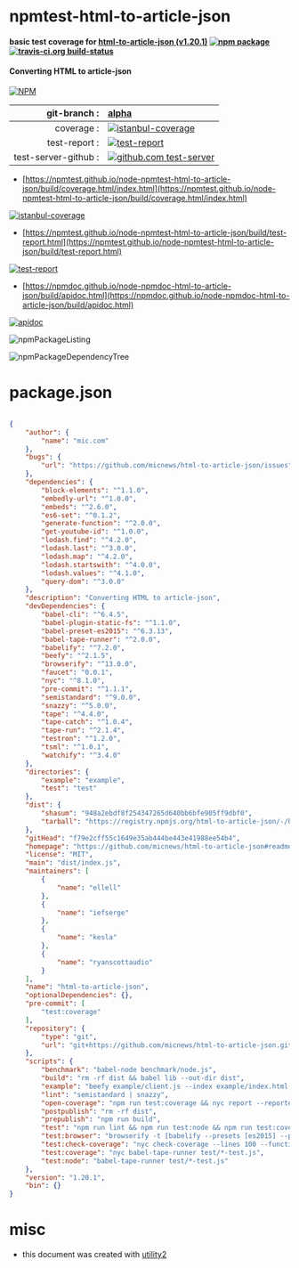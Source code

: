 # npmtest-html-to-article-json

#### basic test coverage for  [html-to-article-json (v1.20.1)](https://github.com/micnews/html-to-article-json#readme)  [![npm package](https://img.shields.io/npm/v/npmtest-html-to-article-json.svg?style=flat-square)](https://www.npmjs.org/package/npmtest-html-to-article-json) [![travis-ci.org build-status](https://api.travis-ci.org/npmtest/node-npmtest-html-to-article-json.svg)](https://travis-ci.org/npmtest/node-npmtest-html-to-article-json)

#### Converting HTML to article-json

[![NPM](https://nodei.co/npm/html-to-article-json.png?downloads=true&downloadRank=true&stars=true)](https://www.npmjs.com/package/html-to-article-json)

| git-branch : | [alpha](https://github.com/npmtest/node-npmtest-html-to-article-json/tree/alpha)|
|--:|:--|
| coverage : | [![istanbul-coverage](https://npmtest.github.io/node-npmtest-html-to-article-json/build/coverage.badge.svg)](https://npmtest.github.io/node-npmtest-html-to-article-json/build/coverage.html/index.html)|
| test-report : | [![test-report](https://npmtest.github.io/node-npmtest-html-to-article-json/build/test-report.badge.svg)](https://npmtest.github.io/node-npmtest-html-to-article-json/build/test-report.html)|
| test-server-github : | [![github.com test-server](https://npmtest.github.io/node-npmtest-html-to-article-json/GitHub-Mark-32px.png)](https://npmtest.github.io/node-npmtest-html-to-article-json/build/app/index.html) | | build-artifacts : | [![build-artifacts](https://npmtest.github.io/node-npmtest-html-to-article-json/glyphicons_144_folder_open.png)](https://github.com/npmtest/node-npmtest-html-to-article-json/tree/gh-pages/build)|

- [https://npmtest.github.io/node-npmtest-html-to-article-json/build/coverage.html/index.html](https://npmtest.github.io/node-npmtest-html-to-article-json/build/coverage.html/index.html)

[![istanbul-coverage](https://npmtest.github.io/node-npmtest-html-to-article-json/build/screenCapture.buildCi.browser.%252Ftmp%252Fbuild%252Fcoverage.lib.html.png)](https://npmtest.github.io/node-npmtest-html-to-article-json/build/coverage.html/index.html)

- [https://npmtest.github.io/node-npmtest-html-to-article-json/build/test-report.html](https://npmtest.github.io/node-npmtest-html-to-article-json/build/test-report.html)

[![test-report](https://npmtest.github.io/node-npmtest-html-to-article-json/build/screenCapture.buildCi.browser.%252Ftmp%252Fbuild%252Ftest-report.html.png)](https://npmtest.github.io/node-npmtest-html-to-article-json/build/test-report.html)

- [https://npmdoc.github.io/node-npmdoc-html-to-article-json/build/apidoc.html](https://npmdoc.github.io/node-npmdoc-html-to-article-json/build/apidoc.html)

[![apidoc](https://npmdoc.github.io/node-npmdoc-html-to-article-json/build/screenCapture.buildCi.browser.%252Ftmp%252Fbuild%252Fapidoc.html.png)](https://npmdoc.github.io/node-npmdoc-html-to-article-json/build/apidoc.html)

![npmPackageListing](https://npmtest.github.io/node-npmtest-html-to-article-json/build/screenCapture.npmPackageListing.svg)

![npmPackageDependencyTree](https://npmtest.github.io/node-npmtest-html-to-article-json/build/screenCapture.npmPackageDependencyTree.svg)



# package.json

```json

{
    "author": {
        "name": "mic.com"
    },
    "bugs": {
        "url": "https://github.com/micnews/html-to-article-json/issues"
    },
    "dependencies": {
        "block-elements": "^1.1.0",
        "embedly-url": "^1.0.0",
        "embeds": "^2.6.0",
        "es6-set": "^0.1.2",
        "generate-function": "^2.0.0",
        "get-youtube-id": "^1.0.0",
        "lodash.find": "^4.2.0",
        "lodash.last": "^3.0.0",
        "lodash.map": "^4.2.0",
        "lodash.startswith": "^4.0.0",
        "lodash.values": "^4.1.0",
        "query-dom": "^3.0.0"
    },
    "description": "Converting HTML to article-json",
    "devDependencies": {
        "babel-cli": "^6.4.5",
        "babel-plugin-static-fs": "^1.1.0",
        "babel-preset-es2015": "^6.3.13",
        "babel-tape-runner": "^2.0.0",
        "babelify": "^7.2.0",
        "beefy": "^2.1.5",
        "browserify": "^13.0.0",
        "faucet": "0.0.1",
        "nyc": "^8.1.0",
        "pre-commit": "^1.1.1",
        "semistandard": "^9.0.0",
        "snazzy": "^5.0.0",
        "tape": "^4.4.0",
        "tape-catch": "^1.0.4",
        "tape-run": "^2.1.4",
        "testron": "^1.2.0",
        "tsml": "^1.0.1",
        "watchify": "^3.4.0"
    },
    "directories": {
        "example": "example",
        "test": "test"
    },
    "dist": {
        "shasum": "948a2ebdf8f254347265d640bb6bfe905ff9dbf0",
        "tarball": "https://registry.npmjs.org/html-to-article-json/-/html-to-article-json-1.20.1.tgz"
    },
    "gitHead": "f79e2cff55c1649e35ab444be443e41988ee54b4",
    "homepage": "https://github.com/micnews/html-to-article-json#readme",
    "license": "MIT",
    "main": "dist/index.js",
    "maintainers": [
        {
            "name": "ellell"
        },
        {
            "name": "iefserge"
        },
        {
            "name": "kesla"
        },
        {
            "name": "ryanscottaudio"
        }
    ],
    "name": "html-to-article-json",
    "optionalDependencies": {},
    "pre-commit": [
        "test:coverage"
    ],
    "repository": {
        "type": "git",
        "url": "git+https://github.com/micnews/html-to-article-json.git"
    },
    "scripts": {
        "benchmark": "babel-node benchmark/node.js",
        "build": "rm -rf dist && babel lib --out-dir dist",
        "example": "beefy example/client.js --index example/index.html --open -- --transform babelify",
        "lint": "semistandard | snazzy",
        "open-coverage": "npm run test:coverage && nyc report --reporter=lcov && open coverage/lcov-report/index.html",
        "postpublish": "rm -rf dist",
        "prepublish": "npm run build",
        "test": "npm run lint && npm run test:node && npm run test:coverage && npm run test:check-coverage && npm run test:browser",
        "test:browser": "browserify -t [babelify --presets [es2015] --plugins [static-fs] ] -d test/*-test.js | tape-run | faucet",
        "test:check-coverage": "nyc check-coverage --lines 100 --functions 100 --branches 100",
        "test:coverage": "nyc babel-tape-runner test/*-test.js",
        "test:node": "babel-tape-runner test/*-test.js"
    },
    "version": "1.20.1",
    "bin": {}
}
```



# misc
- this document was created with [utility2](https://github.com/kaizhu256/node-utility2)
